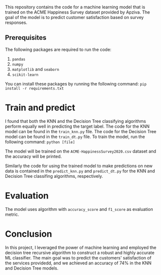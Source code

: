 This repository contains the code for a machine learning model that is trained on the ACME Happiness Survey dataset provided by Apziva. The goal of the model is to predict customer satisfaction based on survey responses.

## Prerequisites

The following packages are required to run the code:

1. `pandas` 
2. `numpy`
3. `matplotlib` and `seaborn`
4. `scikit-learn`

You can install these packages by running the following command: `pip install -r requirements.txt`

# Train and predict

I found that both the KNN and the Decision Tree classifying algorithms perform equally well in predicting the target label. The code for the KNN model can be found in the `train_knn.py` file. The code for the Decision Tree model can be found in the `train_dt.py` file. To train the model, run the following command: `python [file]`

The model will be trained on the `ACME-HappinessSurvey2020.csv` dataset and the accuracy will be printed.

Similarly the code for using the trained model to make predictions on new data is contained in the `predict_knn.py` and `predict_dt.py` for the KNN and Decision Tree classifing algorithms, respectively.

# Evaluation

The model uses  algorithm with `accuracy_score` and `f1_score` as evaluation metric.

# Conclusion

In this project, I leveraged the power of machine learning and employed the decision tree recursive algorithm to construct a robust and highly accurate ML classifier. The main goal was to predict the customers' satisfaction of the services providedd, and we achieved an accuracy of 74% in the KNN and Decision Tree models.
